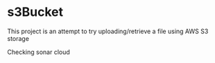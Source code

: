 # s3Bucket
This project is an attempt to try uploading/retrieve a file using AWS S3 storage 

Checking sonar cloud
